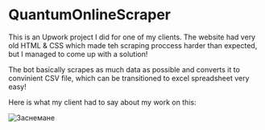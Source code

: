 # QuantumOnlineScraper
This is an Upwork project I did for one of my clients. The website had very old HTML & CSS which made teh scraping proccess harder than expected, but I managed to come up with a solution!

The bot basically scrapes as much data as possible and converts it to convinient CSV file, which can be transitioned to excel spreadsheet very easy!

Here is what my client had to say about my work on this:

![Заснемане](https://user-images.githubusercontent.com/76811860/123911982-26d05f80-d985-11eb-8d14-45b75b9c7cb9.PNG)

